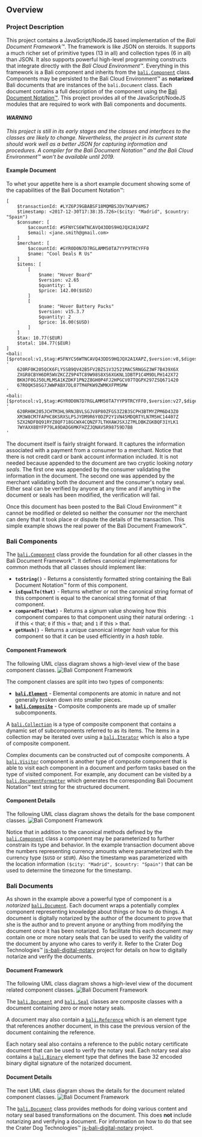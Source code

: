 ## Overview

### Project Description
This project contains a JavaScript/NodeJS based implementation of the _Bali Document Framework™_. The framework is like JSON on steroids. It supports a much richer set of primitive types (13 in all) and collection types (6 in all) than JSON. It also supports powerful high-level programming constructs that integrate directly with the _Bali Cloud Environment™_. Everything in this framework is a Bali component and inherits from the [`bali.Component`](https://github.com/craterdog-bali/js-bali-document-framework/blob/master/src/abstractions/Component.js) class. Components may be persisted to the Bali Cloud Environment™ as **notarized** Bali documents that are instances of the `bali.Document` class. Each document contains a full description of the component using the [Bali Document Notation™](https://github.com/craterdog-bali/bali-project-documentation/wiki/The-Bali-Reference-Guide:-Part-I). This project provides all of the JavaScript/NodeJS modules that are required to work with Bali components and documents.

#### _WARNING_
_This project is still in its early stages and the classes and interfaces to the classes are likely to change. Nevertheless, the project in its current state should work well as a better JSON for capturing information and procedures. A compiler for the Bali Document Notation™ and the Bali Cloud Environment™ won't be available until 2019._

#### Example Document
To whet your appetite here is a short example document showing some of the capabilities of the Bali Document Notation™:
```
[
    $transactionId: #LYZ6PJ9GBABSF18MQMBSJDV7KAPV4MS7
    $timestamp: <2017-12-30T17:38:35.726>($city: "Madrid", $country: "Spain")
    $consumer: [
        $accountId: #SFNYCS6WTNCAVQ43DDS9HQJQX2A1XAPZ
        $email: <jane.smith@gmail.com>
    ]
    $merchant: [
        $accountId: #GYR0D0N7D7RGLAMM50TA7YYP9TRCYFF0
        $name: "Cool Deals R Us"
    ]
    $items: [
        [
            $name: "Hover Board"
            $version: v2.65
            $quantity: 1
            $price: 142.00($USD)
        ]
        [
            $name: "Hover Battery Packs"
            $version: v15.3.7
            $quantity: 2
            $price: 16.00($USD)
        ]
    ]
    $tax: 10.77($EUR)
    $total: 184.77($EUR)
]
<bali:[$protocol:v1,$tag:#SFNYCS6WTNCAVQ43DDS9HQJQX2A1XAPZ,$version:v8,$digest:'CNAXRB8XF0VKXSRXR3XXL2LL5N7CRXNMKG1T4MLAT20NW8W61YZR1LGMAH71GSC89YWM0QF1LB5ZM75K5ZG8PDCTDXCHXDZTRJAL1FR']> '
    620RF0K205QCK6FLYSSB9QV42B5FV2BZS1V32521MAC5RNGGZ3WF7B439X6X
    ZXGR8CBYH6DR5WVZKCZZ9P4TC89W98S8XS6XGKNL1DBTP1C4M9DLPH142X72
    BKHJF0GJ50LMLMSA1KZDKF1PN2Z8GH0P4FJ2HPGCV07TQGPX297ZSQ671420
    67R0QK58SG7JWWPABX7DL07TM4PKW9ZWMKXFPMSMW
'
<bali:[$protocol:v1,$tag:#GYR0D0N7D7RGLAMM50TA7YYP9TRCYFF0,$version:v27,$digest:'BSHZKB0Y78APAYLDGD31HJDXQPAK5V40X8Q695QBZRAMKX9HH0LZ1720PT4RVNG2054ATQ6RTQB7DZJSNJDK7ADRZMN5TCQ969459B0']> '
    620RH0K205JCHTM3HL9RNJBVLSGJV8P80ZFGS3Z2B3SCPH3BTMYZPM6D43Z0
    XM3W8CM7FAPHC8KSRXSLPSJYDM9R6Y0DZP2Y1VN45MDQRTYLN7M5HC14407Z
    5ZX2NDFBQ91RYZ8QF718GCWX4CQNZF7LTHXAWJSXJZ7MLDBKZGKBQF31YLK1
    7WYAXX8BYFP79LA9DADG6MKFHZZJQNAV5R98759D7B8
'
```

The document itself is fairly straight forward. It captures the information associated with a payment from a consumer to a merchant. Notice that there is not credit card or bank account information included. It is not needed because appended to the document are two cryptic looking _notary seals_. The first one was appended by the consumer validating the information in the document. The second one was appended by the merchant validating both the document and the consumer's notary seal. Either seal can be verified by anyone at any time and if anything in the document or seals has been modified, the verification will fail.

Once this document has been posted to the Bali Cloud Environment™ it cannot be modified or deleted so neither the consumer nor the merchant can deny that it took place or dispute the details of the transaction. This simple example shows the real power of the Bali Document Framework™.

### Bali Components
The [`bali.Component`](https://github.com/craterdog-bali/js-bali-document-framework/blob/master/src/abstractions/Component.js) class provide the foundation for all other classes in the Bali Document Framework™. It defines canonical implementations for common methods that all classes should implement like:
 * **`toString()`** - Returns a consistently formatted string containing the Bali Document Notation™ form of this component.
 * **`isEqualTo(that)`** - Returns whether or not the canonical string format of this component is equal to the canonical string format of that component.
 * **`comparedTo(that)`** - Returns a _signum_ value showing how this component compares to that component using their natural ordering: `-1` if this < that; `0` if this = that; and `1` if this > that.
 * **`getHash()`** - Returns a unique canonical integer _hash_ value for this component so that it can be used efficiently in a _hash table_.

#### Component Framework
The following UML class diagram shows a high-level view of the base component classes.
![Bali Component Framework](https://raw.githubusercontent.com/craterdog-bali/js-bali-document-framework/master/docs/images/Bali%20Component%20Framework.png)

The component classes are split into two types of components:
 * [**`bali.Element`**](https://https://github.com/craterdog-bali/js-bali-document-framework/blob/master/src/abstractions/Element.js) - Elemental components are atomic in nature and not generally broken down into smaller pieces.
 * [**`bali.Composite`**](https://github.com/craterdog-bali/js-bali-document-framework/blob/master/src/abstractions/Composite.js) - Composite components are made up of smaller subcomponents.
 
 A [`bali.Collection`](https://github.com/craterdog-bali/js-bali-document-framework/blob/master/src/abstractions/Collection.js) is a type of composite component that contains a dynamic set of subcomponents referred to as its items. The items in a collection may be iterated over using a [`bali.Iterator`](https://raw.githubusercontent.com/craterdog-bali/js-bali-document-framework/master/src/composites/Iterator.js) which is also a type of composite component.
 
Complex documents can be constructed out of composite components. A [`bali.Visitor`](https://github.com/craterdog-bali/js-bali-document-framework/blob/master/src/abstractions/Visitor.js) component is another type of composite component that is able to visit each component in a document and perform tasks based on the type of visited component. For example, any document can be visited by a [`bali.DocumentFormatter`](https://github.com/craterdog-bali/js-bali-document-framework/blob/master/src/utilities/DocumentFormatter.js) which generates the corresponding Bali Document Notation™ text string for the structured document.

#### Component Details
The following UML class diagram shows the details for the base component classes.
![Bali Component Framework](https://raw.githubusercontent.com/craterdog-bali/js-bali-document-framework/master/docs/images/Bali%20Component%20Details.png)

Notice that in addition to the canonical methods defined by the [`bali.Component`](https://raw.githubusercontent.com/craterdog-bali/js-bali-document-framework/master/src/abstractions/Component.js) class a component may be parameterized to further constrain its type and behavior. In the example transaction document above the numbers representing currency amounts where parameterized with the currency type (`$USD` or `$EUR`). Also the timestamp was parameterized with the location information `($city: "Madrid", $country: "Spain")` that can be used to determine the timezone for the timestamp.

### Bali Documents
As shown in the example above a powerful type of component is a _notarized_  [`bali.Document`](https://github.com/craterdog-bali/js-bali-document-framework/blob/master/src/composites/Document.js). Each document wraps a potentially complex component representing knowledge about things or how to do things. A document is digitally notarized by the author of the document to prove that she is the author and to prevent anyone or anything from modifying the document once it has been notarized. To facilitate this each document may contain one or more notary seals that can be used to verify the validity of the document by anyone who cares to verify it. Refer to the Crater Dog Technologies™ [js-bali-digital-notary](https://github.com/craterdog-bali/js-bali-digital-notary) project for details on how to digitally notarize and verify the documents.

#### Document Framework
The following UML class diagram shows a high-level view of the document related component classes.
![Bali Document Framework](https://raw.githubusercontent.com/craterdog-bali/js-bali-document-framework/master/docs/images/Bali%20Document%20Framework.png)

The [`bali.Document`](https://github.com/craterdog-bali/js-bali-document-framework/blob/master/src/composites/Document.js) and [`bali.Seal`](https://raw.githubusercontent.com/craterdog-bali/js-bali-document-framework/master/src/composites/Seal.js) classes are composite classes with a document containing zero or more notary seals.

A document may also contain a [`bali.Reference`](https://github.com/craterdog-bali/js-bali-document-framework/blob/master/src/elements/Reference.js) which is an element type that references another document, in this case the previous version of the document containing the reference.

Each notary seal also contains a reference to the public notary certificate document that can be used to verify the notary seal. Each notary seal also contains a [`bali.Binary`](https://github.com/craterdog-bali/js-bali-document-framework/blob/master/src/elements/Binary.js) element type that defines the base 32 encoded binary digital signature of the notarized document.

#### Document Details
The next UML class diagram shows the details for the document related component classes.
![Bali Document Framework](https://raw.githubusercontent.com/craterdog-bali/js-bali-document-framework/master/docs/images/Bali%20Document%20Details.png)

The [`bali.Document`](https://github.com/craterdog-bali/js-bali-document-framework/blob/master/src/composites/Document.js) class provides methods for doing various content and notary seal based transformations on the document. This does **not** include notarizing and verifying a document. For information on how to do that see the Crater Dog Technologies™ [js-bali-digital-notary](https://github.com/craterdog-bali/js-bali-digital-notary) project.

